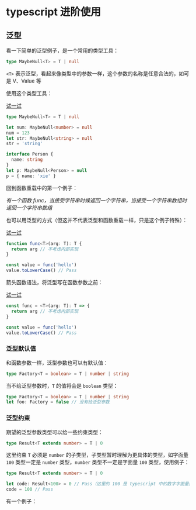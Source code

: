 # typescript 进阶使用
## 泛型

看一下简单的泛型例子，是一个常用的类型工具：

```ts
type MaybeNull<T> = T | null
```

`<T>` 表示泛型，看起来像类型中的参数一样，这个参数的名称是任意合法的，如可是 V、Value 等

使用这个类型工具：

[试一试](https://www.typescriptlang.org/play?target=99&jsx=0&ssl=12&ssc=20&pln=1&pc=1#code/C4TwDgpgBAsghiARhAcgVwDYYDwBUB8UAvFLlAD5QB2mGAUHRhMNWgLYBcsCy6W2NNsgBOhEjSx1BxKAEYATAGZGzKAGdgwrvCSpa2DcICWVAOZjWkwzIDkhk6ZsMTwCMIBmcAMbQACm7UAeyooAG86KGo4NgguezM6AF8VFjBtHj1+f2EgqgsJejAZUKiYrhsADyMIGyhkoA)

```ts
type MaybeNull<T> = T | null

let num: MaybeNull<number> = null
num = 123
let str: MaybeNull<string> = null
str = 'string'

interface Person {
  name: string
}
let p: MaybeNull<Person> = null
p = { name: 'xie' }
```

回到函数重载中的第一个例子：

_有一个函数 func，当接受字符串时候返回一个字符串，当接受一个字符串数组时返回一个字符串数组_

也可以用泛型的方式（但这并不代表泛型和函数重载一样，只是这个例子特殊）：

[试一试](https://www.typescriptlang.org/play?target=99&jsx=0&ssl=6&ssc=28&pln=1&pc=1#code/GYVwdgxgLglg9mABKSAeAKgPgBQEMBOA5gFyLoCUp6iA3gFCKL4CmUI+SBhiA9D4oFg5QMABgRTDAoYqALhMB52oAbnOgF86dCAgDOURADdcAGxDNEAXmTgI2AOQALZjp1xz5Otr3MAdFDgAZOAHdm+AGFcVWZscl5+AAVg1SA)
```ts
function func<T>(arg: T): T {
  return arg // 不考虑内部实现
}

const value = func('hello')
value.toLowerCase() // Pass
```

箭头函数语法，将泛型写在函数参数之前：

[试一试](https://www.typescriptlang.org/play?target=99&jsx=0&ssl=6&ssc=28&pln=1&pc=1#code/MYewdgzgLgBAZgVzMGBeGAeAKgPgBQCGATgOYBcMWAlBVmjjAN4BQMMRAplAkWDMSRgB6ITECwcoGAAwIphgUMVAFwmA87UANzswC+zZqEiwAbgQA2CDmnhJgeAOQALDvv0gLVZnsMcAdFBAAZEAHcORADCBBAceFTCogAKIRBAA)
```ts
const func = <T>(arg: T): T => {
  return arg // 不考虑内部实现
}

const value = func('hello')
value.toLowerCase() // Pass
```

### 泛型默认值

和函数参数一样，泛型参数也可以有默认值：

```ts
type Factory<T = boolean> = T | number | string
```

当不给泛型参数时，`T` 的值将会是 `boolean` 类型：

```ts
type Factory<T = boolean> = T | number | string
let foo: Factory = false // 没有给泛型参数
```

### 泛型约束

期望的泛型参数类型可以给一些约束类型：

```ts
type Result<T extends number> = T | 0
```

这里约束 `T` 必须是 `number` 的子类型，子类型暂时理解为更具体的类型，如字面量 `100` 类型一定是 `number` 类型，`number` 类型不一定是字面量 `100` 类型，使用例子：

```ts
type Result<T extends number> = T | 0

let code: Result<100> = 0 // Pass（这里的 100 是 typescript 中的数字字面量类型，不是实际的 js 值，编译后会被移除）
code = 100 // Pass
```

有一个例子：


